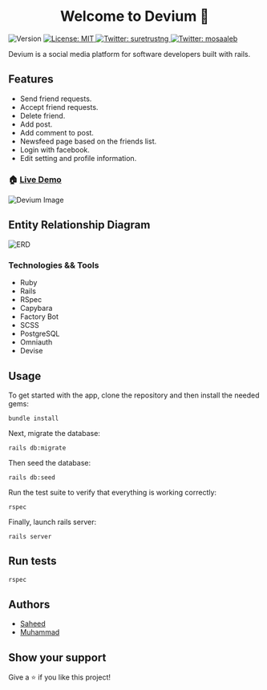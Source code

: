 <h1 align="center">Welcome to Devium 👋</h1>
<p>
  <img alt="Version" src="https://img.shields.io/badge/version-0.1.0-blue.svg?cacheSeconds=2592000" />
  <a href="#" target="_blank">
    <img alt="License: MIT" src="https://img.shields.io/badge/License-MIT-yellow.svg" />
  </a>
  <a href="https://twitter.com/suretrustng" target="_blank">
    <img alt="Twitter: suretrustng" src="https://img.shields.io/twitter/follow/suretrustng.svg?style=social" />
  </a>
  <a href="https://twitter.com/mosaaleb" target="_blank">
    <img alt="Twitter: mosaaleb" src="https://img.shields.io/twitter/follow/mosaaleb.svg?style=social" />
  </a>
</p>

Devium is a social media platform for software developers built with rails. 

## Features
- Send friend requests.
- Accept friend requests.
- Delete friend.
- Add post.
- Add comment to post.
- Newsfeed page based on the friends list.
- Login with facebook.
- Edit setting and profile information.

### 🏠 [Live Demo](https://deviumio.herokuapp.com/)

![Devium Image](https://i.ibb.co/smtMY73/Screenshot-2020-01-20-at-09-05-26.png)

## Entity Relationship Diagram
![ERD](https://i.ibb.co/rx3xQGp/Screenshot-2020-01-20-at-09-12-05.png)

### Technologies && Tools
- Ruby
- Rails
- RSpec
- Capybara
- Factory Bot
- SCSS
- PostgreSQL
- Omniauth
- Devise

## Usage
To get started with the app, clone the repository and then install the needed gems:

`bundle install`

Next, migrate the database:

`rails db:migrate`

Then seed the database:

`rails db:seed`

Run the test suite to verify that everything is working correctly:

`rspec`

Finally, launch rails server:

`rails server`

## Run tests

```ruby
rspec
```

## Authors
- [Saheed](https://github.com/suretrust)
- [Muhammad](https://github.com/mosaaleb)

## Show your support

Give a ⭐️ if you like this project!


